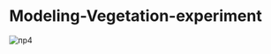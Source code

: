 # Modeling-Vegetation-experiment

![пр4](https://user-images.githubusercontent.com/70108263/166605520-f41ccaba-f192-4b35-9e7d-b7b9add33191.PNG)
